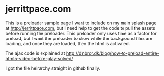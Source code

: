 # jerrittpace.com

This is a preloader sample page I want to include on my main splash page at http://jerrittpace.com, but I need help to get the code to pull the assets before running the preloader.  This preloader only uses time as a factor for preload, but I want the preloader to show while the background files are loading, and once they are loaded, then the html is activated.


The ajax code is explained at 
http://dinbror.dk/blog/how-to-preload-entire-html5-video-before-play-solved/

I got the file heirarchy straight in github finally.

